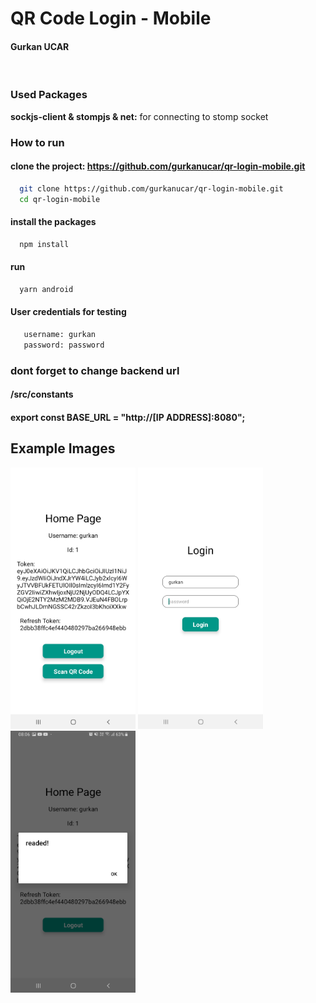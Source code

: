 # QR Code Login - Mobile

#### Gurkan UCAR

&nbsp;

### Used Packages

**sockjs-client & stompjs & net:** for connecting to stomp socket

### How to run

#### clone the project: https://github.com/gurkanucar/qr-login-mobile.git

```bash
  git clone https://github.com/gurkanucar/qr-login-mobile.git
  cd qr-login-mobile
```

#### install the packages

```bash
  npm install
```

#### run

```bash
  yarn android
```

#### User credentials for testing

```bash
   username: gurkan
   password: password
```

 ### dont forget to change backend url
 #### /src/constants
 #### export const BASE_URL = "http://[IP ADDRESS]:8080";

## Example Images

<img src="./images/ex1.jpeg" width="200">
<img src="./images/ex2.jpeg" width="200">
<img src="./images/ex3.jpeg" width="200">